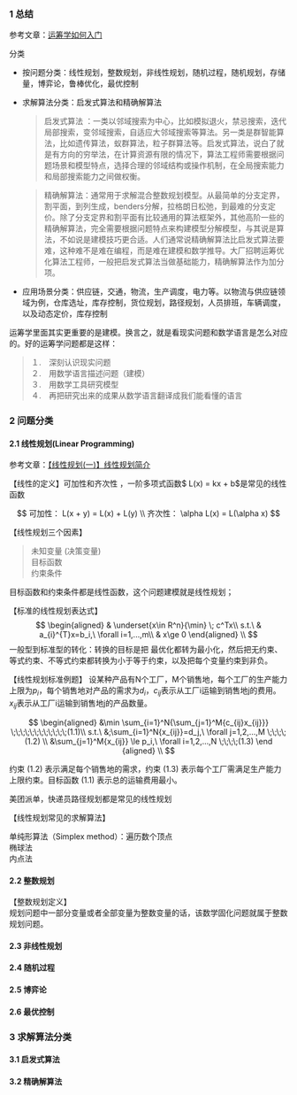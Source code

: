

### 1 总结

参考文章：[运筹学如何入门](https://www.zhihu.com/question/22686770)

分类
* 按问题分类：线性规划，整数规划，非线性规划，随机过程，随机规划，存储量，博弈论，鲁棒优化，最优控制

* 求解算法分类：启发式算法和精确解算法
    > 启发式算法 ：一类以邻域搜索为中心，比如模拟退火，禁忌搜索，迭代局部搜索，变邻域搜索，自适应大邻域搜索等算法。另一类是群智能算法，比如遗传算法，蚁群算法，粒子群算法等。启发式算法，说白了就是有方向的穷举法，在计算资源有限的情况下，算法工程师需要根据问题场景和模型特点，选择合理的邻域结构或操作机制，在全局搜索能力和局部搜索能力之间做权衡。  
    
    > 精确解算法：通常用于求解混合整数规划模型。从最简单的分支定界，割平面，到列生成，benders分解，拉格朗日松弛，到最难的分支定价。除了分支定界和割平面有比较通用的算法框架外，其他高阶一些的精确解算法，完全需要根据问题特点来构建模型分解模型，与其说是算法，不如说是建模技巧更合适。人们通常说精确解算法比启发式算法要难，这种难不是难在编程，而是难在建模和数学推导。大厂招聘运筹优化算法工程师，一般把启发式算法当做基础能力，精确解算法作为加分项。    

* 应用场景分类：供应链，交通，物流，生产调度，电力等。以物流与供应链领域为例，仓库选址，库存控制，货位规划，路径规划，人员排班，车辆调度，以及动态定价，库存控制


运筹学里面其实更重要的是建模。换言之，就是看现实问题和数学语言是怎么对应的。好的运筹学问题都是这样：
>１.　深刻认识现实问题     
>２.　用数学语言描述问题（建模）   
>３.　用数学工具研究模型   
>４.　再把研究出来的成果从数学语言翻译成我们能看懂的语言  


### 2 问题分类
#### 2.1 线性规划(Linear Programming)

参考文章：[【线性规划(一)】线性规划简介
](https://zhuanlan.zhihu.com/p/509030805)

【线性的定义】可加性和齐次性 ，一阶多项式函数$ L(x) = kx + b$是常见的线性函数
  
$$
可加性： L(x + y) = L(x) + L(y)   \\
齐次性： \alpha L(x) = L(\alpha x) 
$$ 
  

【线性规划三个因素】 
> 未知变量 (决策变量)  
> 目标函数  
> 约束条件  

目标函数和约束条件都是线性函数，这个问题建模就是线性规划；

【标准的线性规划表达式】  
$$
\begin{aligned} & \underset{x\in R^n}{\min} \; c^Tx\\ s.t.\ & a_{i}^{T}x=b_i,\ \forall i=1,...,m\\ & x\ge 0 \end{aligned} \\
$$
一般型到标准型的转化：转换的目标是把 最优化都转为最小化，然后把无约束、等式约束、不等式约束都转换为小于等于约束，以及把每个变量约束到非负。

【线性规划标准例题】
设某种产品有N个工厂，M个销售地，每个工厂的生产能力上限为$p_i$，每个销售地对产品的需求为$d_i$，$c_{ij}$表示从工厂i运输到销售地j的费用。$x_{ij}$表示从工厂i运输到销售地j的产品数量。

$$
\begin{aligned} 
&\min \sum_{i=1}^N{\sum_{j=1}^M{c_{ij}x_{ij}}} \;\;\;\;\;\;\;\;\;\;\;\;(1.1)\\ s.t.\
&;\sum_{i=1}^N{x_{ij}}=d_j,\ \forall j=1,2,...,M \;\;\;\;(1.2) 
\\
&\sum_{j=1}^M{x_{ij}} \le p_i,\ \forall i=1,2,...,N \;\;\;\;(1.3) \end
{aligned} \\
$$

约束 (1.2) 表示满足每个销售地的需求，约束 (1.3) 表示每个工厂需满足生产能力上限约束。目标函数 (1.1) 表示总的运输费用最小。

美团派单，快递员路径规划都是常见的线性规划

【线性规划常见的求解算法】

单纯形算法（Simplex method）：遍历数个顶点  
椭球法  
内点法  

#### 2.2 整数规划
【整数规划定义】  
规划问题中一部分变量或者全部变量为整数变量的话，该数学固化问题就属于整数规划问题。

#### 2.3 非线性规划

#### 2.4 随机过程

#### 2.5 博弈论

#### 2.6 最优控制





### 3 求解算法分类
#### 3.1 启发式算法
#### 3.2 精确解算法



